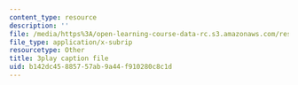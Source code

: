 ```yaml
---
content_type: resource
description: ''
file: /media/https%3A/open-learning-course-data-rc.s3.amazonaws.com/res-tll-004-stem-concept-videos-fall-2013/b142dc45885757ab9a44f910280c8c1d_-fhWuEt5yKc.vtt
file_type: application/x-subrip
resourcetype: Other
title: 3play caption file
uid: b142dc45-8857-57ab-9a44-f910280c8c1d
---
```

